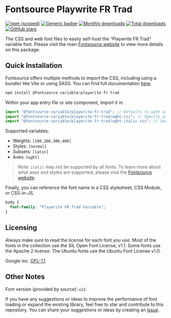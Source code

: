 # Fontsource Playwrite FR Trad

[![npm (scoped)](https://img.shields.io/npm/v/@fontsource-variable/playwrite-fr-trad?color=brightgreen)](https://www.npmjs.com/package/@fontsource-variable/playwrite-fr-trad) [![Generic badge](https://img.shields.io/badge/fontsource-passing-brightgreen)](https://github.com/fontsource/fontsource) [![Monthly downloads](https://badgen.net/npm/dm/@fontsource-variable/playwrite-fr-trad)](https://github.com/fontsource/fontsource) [![Total downloads](https://badgen.net/npm/dt/@fontsource-variable/playwrite-fr-trad)](https://github.com/fontsource/fontsource) [![GitHub stars](https://img.shields.io/github/stars/fontsource/fontsource.svg?style=social&label=Star)](https://github.com/fontsource/fontsource/stargazers)

The CSS and web font files to easily self-host the “Playwrite FR Trad” variable font. Please visit the main [Fontsource website](https://fontsource.org/fonts/playwrite-fr-trad) to view more details on this package.

## Quick Installation

Fontsource offers multiple methods to import the CSS, including using a bundler like Vite or using SASS. You can find full documentation [here](https://fontsource.org/docs/getting-started/introduction).

```javascript
npm install @fontsource-variable/playwrite-fr-trad
```

Within your app entry file or site component, import it in.

```javascript
import "@fontsource-variable/playwrite-fr-trad"; // Defaults to wght axis
import "@fontsource-variable/playwrite-fr-trad/wght.css"; // Specify axis
import "@fontsource-variable/playwrite-fr-trad/wght-italic.css"; // Specify axis and style
```

Supported variables:
- Weights: `[100,200,300,400]`
- Styles: `[normal]`
- Subsets: `[latin]`
- Axes: `[wght]`

> Note: `italic` may not be supported by all fonts. To learn more about what axes and styles are supported, please visit the [Fontsource website](https://fontsource.org/fonts/playwrite-fr-trad).

Finally, you can reference the font name in a CSS stylesheet, CSS Module, or CSS-in-JS.

```css
body {
  font-family: "Playwrite FR Trad Variable";
}
```

## Licensing
Always make sure to read the license for each font you use. Most of the fonts in the collection use the SIL Open Font License, v1.1. Some fonts use the Apache 2 license. The Ubuntu fonts use the Ubuntu Font License v1.0.

Google Inc.
[OFL-1.1](http://scripts.sil.org/OFL)

## Other Notes
Font version (provided by source): `v12`.

If you have any suggestions or ideas to improve the performance of font loading or expand the existing library, feel free to star and contribute to this repository. You can share your suggestions or ideas by creating an [issue](https://github.com/fontsource/fontsource/issues).